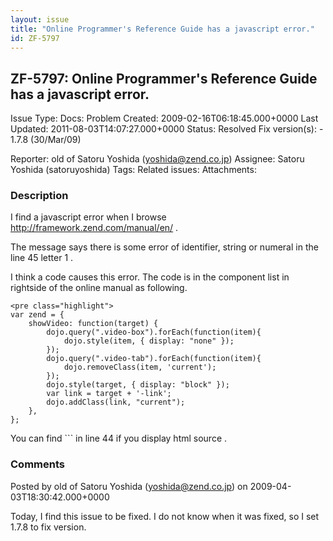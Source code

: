```yaml
---
layout: issue
title: "Online Programmer's Reference Guide has a javascript error."
id: ZF-5797
---
```


ZF-5797: Online Programmer's Reference Guide has a javascript error.
--------------------------------------------------------------------

 Issue Type: Docs: Problem Created: 2009-02-16T06:18:45.000+0000 Last Updated: 2011-08-03T14:07:27.000+0000 Status: Resolved Fix version(s): - 1.7.8 (30/Mar/09)
 
 Reporter:  old of Satoru Yoshida (yoshida@zend.co.jp)  Assignee:  Satoru Yoshida (satoruyoshida)  Tags: 
 Related issues: 
 Attachments: 
### Description

I find a javascript error when I browse <http://framework.zend.com/manual/en/> .

The message says there is some error of identifier, string or numeral in the line 45 letter 1 .

I think a code causes this error. The code is in the component list in rightside of the online manual as following.

 
    <pre class="highlight">
    var zend = {
        showVideo: function(target) {
            dojo.query(".video-box").forEach(function(item){
                dojo.style(item, { display: "none" });
            });
            dojo.query(".video-tab").forEach(function(item){
                dojo.removeClass(item, 'current');
            });
            dojo.style(target, { display: "block" });
            var link = target + '-link';
            dojo.addClass(link, "current");
        },
    };


You can find ``` in line 44 if you display html source .

 

 

### Comments

Posted by old of Satoru Yoshida (yoshida@zend.co.jp) on 2009-04-03T18:30:42.000+0000

Today, I find this issue to be fixed. I do not know when it was fixed, so I set 1.7.8 to fix version.

 

 